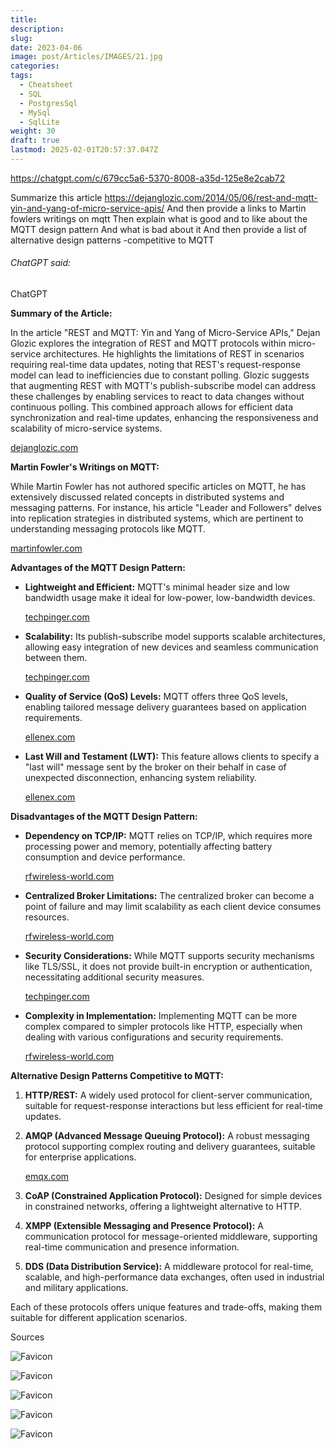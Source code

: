 ```yaml
---
title: 
description: 
slug: 
date: 2023-04-06
image: post/Articles/IMAGES/21.jpg
categories: 
tags:
  - Cheatsheet
  - SQL
  - PostgresSql
  - MySql
  - SqlLite
weight: 30
draft: true
lastmod: 2025-02-01T20:57:37.047Z
---
```

https://chatgpt.com/c/679cc5a6-5370-8008-a35d-125e8e2cab72

Summarize this article https://dejanglozic.com/2014/05/06/rest-and-mqtt-yin-and-yang-of-micro-service-apis/ And then provide a links to Martin fowlers writings on mqtt Then explain what is good and to like about the MQTT design pattern And what is bad about it And then provide a list of alternative design patterns -competitive to MQTT

###### ChatGPT said:

ChatGPT

**Summary of the Article:**

In the article "REST and MQTT: Yin and Yang of Micro-Service APIs," Dejan Glozic explores the integration of REST and MQTT protocols within micro-service architectures. He highlights the limitations of REST in scenarios requiring real-time data updates, noting that REST's request-response model can lead to inefficiencies due to constant polling. Glozic suggests that augmenting REST with MQTT's publish-subscribe model can address these challenges by enabling services to react to data changes without continuous polling. This combined approach allows for efficient data synchronization and real-time updates, enhancing the responsiveness and scalability of micro-service systems.

[dejanglozic.com](https://dejanglozic.com/2014/05/06/rest-and-mqtt-yin-and-yang-of-micro-service-apis/)

**Martin Fowler's Writings on MQTT:**

While Martin Fowler has not authored specific articles on MQTT, he has extensively discussed related concepts in distributed systems and messaging patterns. For instance, his article "Leader and Followers" delves into replication strategies in distributed systems, which are pertinent to understanding messaging protocols like MQTT.

[martinfowler.com](https://martinfowler.com/articles/patterns-of-distributed-systems/leader-follower.html)

**Advantages of the MQTT Design Pattern:**

* **Lightweight and Efficient:** MQTT's minimal header size and low bandwidth usage make it ideal for low-power, low-bandwidth devices.

  [techpinger.com](https://techpinger.com/mqtt-vs-other-messaging-protocols-advantages-and-disadvantages/)

* **Scalability:** Its publish-subscribe model supports scalable architectures, allowing easy integration of new devices and seamless communication between them.

  [techpinger.com](https://techpinger.com/mqtt-vs-other-messaging-protocols-advantages-and-disadvantages/)

* **Quality of Service (QoS) Levels:** MQTT offers three QoS levels, enabling tailored message delivery guarantees based on application requirements.

  [ellenex.com](https://www.ellenex.com/post/a-deep-dive-into-the-pros-and-cons-of-using-mqtt-for-iot-applications)

* **Last Will and Testament (LWT):** This feature allows clients to specify a "last will" message sent by the broker on their behalf in case of unexpected disconnection, enhancing system reliability.

  [ellenex.com](https://www.ellenex.com/post/a-deep-dive-into-the-pros-and-cons-of-using-mqtt-for-iot-applications)

**Disadvantages of the MQTT Design Pattern:**

* **Dependency on TCP/IP:** MQTT relies on TCP/IP, which requires more processing power and memory, potentially affecting battery consumption and device performance.

  [rfwireless-world.com](https://www.rfwireless-world.com/Terminology/Advantages-and-Disadvantages-of-MQTT.html)

* **Centralized Broker Limitations:** The centralized broker can become a point of failure and may limit scalability as each client device consumes resources.

  [rfwireless-world.com](https://www.rfwireless-world.com/Terminology/Advantages-and-Disadvantages-of-MQTT.html)

* **Security Considerations:** While MQTT supports security mechanisms like TLS/SSL, it does not provide built-in encryption or authentication, necessitating additional security measures.

  [techpinger.com](https://techpinger.com/mqtt-vs-other-messaging-protocols-advantages-and-disadvantages/)

* **Complexity in Implementation:** Implementing MQTT can be more complex compared to simpler protocols like HTTP, especially when dealing with various configurations and security requirements.

  [rfwireless-world.com](https://www.rfwireless-world.com/Terminology/Advantages-and-Disadvantages-of-MQTT.html)

**Alternative Design Patterns Competitive to MQTT:**

1. **HTTP/REST:** A widely used protocol for client-server communication, suitable for request-response interactions but less efficient for real-time updates.

2. **AMQP (Advanced Message Queuing Protocol):** A robust messaging protocol supporting complex routing and delivery guarantees, suitable for enterprise applications.

   [emqx.com](https://www.emqx.com/en/blog/mqtt-vs-amqp-for-iot-communications)

3. **CoAP (Constrained Application Protocol):** Designed for simple devices in constrained networks, offering a lightweight alternative to HTTP.

4. **XMPP (Extensible Messaging and Presence Protocol):** A communication protocol for message-oriented middleware, supporting real-time communication and presence information.

5. **DDS (Data Distribution Service):** A middleware protocol for real-time, scalable, and high-performance data exchanges, often used in industrial and military applications.

Each of these protocols offers unique features and trade-offs, making them suitable for different application scenarios.

Sources

![Favicon](https://www.google.com/s2/favicons?domain=https://www.rfwireless-world.com\&sz=32)

![Favicon](https://www.google.com/s2/favicons?domain=https://www.ellenex.com\&sz=32)

![Favicon](https://www.google.com/s2/favicons?domain=https://techpinger.com\&sz=32)

![Favicon](https://www.google.com/s2/favicons?domain=https://martinfowler.com\&sz=32)

![Favicon](https://www.google.com/s2/favicons?domain=https://dejanglozic.com\&sz=32)
